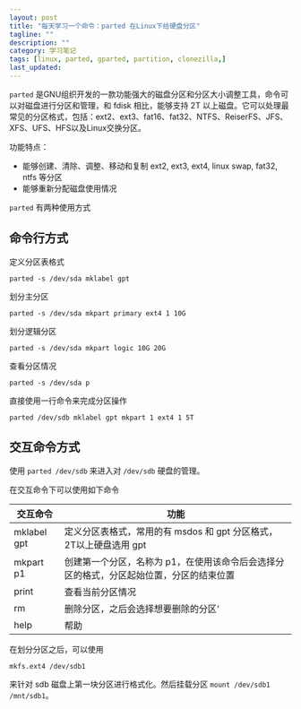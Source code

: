 ```yaml
---
layout: post
title: "每天学习一个命令：parted 在Linux下给硬盘分区"
tagline: ""
description: ""
category: 学习笔记
tags: [linux, parted, gparted, partition, clonezilla,]
last_updated: 
---
```


`parted` 是GNU组织开发的一款功能强大的磁盘分区和分区大小调整工具，命令可以对磁盘进行分区和管理，和 fdisk 相比，能够支持 2T 以上磁盘。它可以处理最常见的分区格式，包括：ext2、ext3、fat16、fat32、NTFS、ReiserFS、JFS、XFS、UFS、HFS以及Linux交换分区。

功能特点：

- 能够创建、清除、调整、移动和复制 ext2, ext3, ext4, linux swap, fat32, ntfs 等分区
- 能够重新分配磁盘使用情况

`parted` 有两种使用方式

## 命令行方式
定义分区表格式

    parted -s /dev/sda mklabel gpt

划分主分区

    parted -s /dev/sda mkpart primary ext4 1 10G

划分逻辑分区

    parted -s /dev/sda mkpart logic 10G 20G

查看分区情况

    parted -s /dev/sda p

直接使用一行命令来完成分区操作

    parted /dev/sdb mklabel gpt mkpart 1 ext4 1 5T


## 交互命令方式
使用 `parted /dev/sdb` 来进入对 `/dev/sdb` 硬盘的管理。

在交互命令下可以使用如下命令

交互命令               |  功能
-----------------------|------------------------
mklabel gpt            | 定义分区表格式，常用的有 msdos 和 gpt 分区格式，2T以上硬盘选用 gpt
mkpart p1             | 创建第一个分区，名称为 p1，在使用该命令后会选择分区的格式，分区起始位置，分区的结束位置
print                  | 查看当前分区情况
rm                     | 删除分区，之后会选择想要删除的分区‘
help                 | 帮助

在划分分区之后，可以使用 

    mkfs.ext4 /dev/sdb1

来针对 sdb 磁盘上第一块分区进行格式化。然后挂载分区 `mount /dev/sdb1 /mnt/sdb1`。
